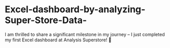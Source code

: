 # Excel-dashboard-by-analyzing-Super-Store-Data-
I am thrilled to share a significant milestone in my journey – I just completed my first Excel dashboard at Analysis Superstore! 🎉

